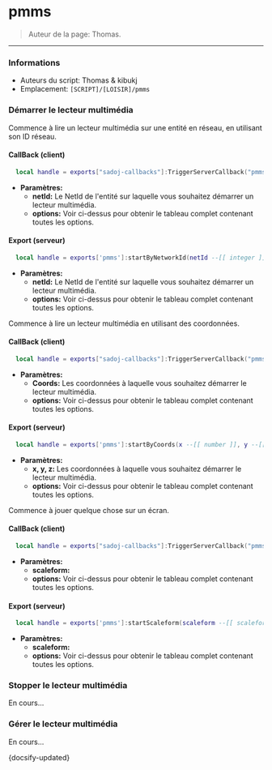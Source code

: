 # pmms

> Auteur de la page: Thomas.

---

### Informations

* Auteurs du script: Thomas & kibukj
* Emplacement: `[SCRIPT]/[LOISIR]/pmms`



### Démarrer le lecteur multimédia

Commence à lire un lecteur multimédia sur une entité en réseau, en utilisant son ID réseau.
<!-- tabs:start -->
#### **CallBack (client)**
```lua
  local handle = exports["sadoj-callbacks"]:TriggerServerCallback("pmms/server/startByNetworkId", netId --[[ integer ]], options --[[ table ]])
```

* **Paramètres:**
  * **netId:** Le NetId de l'entité sur laquelle vous souhaitez démarrer un lecteur multimédia.
  * **options:** Voir ci-dessus pour obtenir le tableau complet contenant toutes les options.

#### **Export (serveur)**
```lua
  local handle = exports['pmms']:startByNetworkId(netId --[[ integer ]], options --[[ table ]])
```

* **Paramètres:**
  * **netId:** Le NetId de l'entité sur laquelle vous souhaitez démarrer un lecteur multimédia.
  * **options:** Voir ci-dessus pour obtenir le tableau complet contenant toutes les options.
<!-- tabs:end -->

Commence à lire un lecteur multimédia en utilisant des coordonnées.
<!-- tabs:start -->
#### **CallBack (client)**
```lua
  local handle = exports["sadoj-callbacks"]:TriggerServerCallback("pmms/server/startByCoords", Coords --[[ vector3 ]], options --[[ table ]])
```

* **Paramètres:**
  * **Coords:** Les coordonnées à laquelle vous souhaitez démarrer le lecteur multimédia.
  * **options:** Voir ci-dessus pour obtenir le tableau complet contenant toutes les options.

#### **Export (serveur)**
```lua
  local handle = exports['pmms']:startByCoords(x --[[ number ]], y --[[ number ]], z --[[ number ]], options --[[ table ]])
```

* **Paramètres:**
  * **x, y, z:** Les coordonnées à laquelle vous souhaitez démarrer le lecteur multimédia.
  * **options:** Voir ci-dessus pour obtenir le tableau complet contenant toutes les options.
<!-- tabs:end -->


Commence à jouer quelque chose sur un écran.
<!-- tabs:start -->
#### **CallBack (client)**
```lua
  local handle = exports["sadoj-callbacks"]:TriggerServerCallback("pmms/server/startScaleform", scaleform --[[ scaleform ]], options --[[ table ]])
```

* **Paramètres:**
  * **scaleform:**
  * **options:** Voir ci-dessus pour obtenir le tableau complet contenant toutes les options.

#### **Export (serveur)**
```lua
  local handle = exports['pmms']:startScaleform(scaleform --[[ scaleform ]], options --[[ table ]])
```

* **Paramètres:**
  * **scaleform:**
  * **options:** Voir ci-dessus pour obtenir le tableau complet contenant toutes les options.
<!-- tabs:end -->

### Stopper le lecteur multimédia

En cours...

### Gérer le lecteur multimédia

En cours...

{docsify-updated}